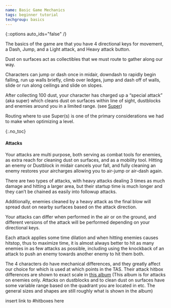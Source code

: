 ```yaml
---
name: Basic Game Mechanics
tags: beginner tutorial
techgroup: basics
---
```


{::options auto_ids="false" /}

The basics of the game are that you have 4 directional keys for movement, a Dash, Jump, and a Light attack, and Heavy attack button.

Dust on surfaces act as collectibles that we must route to gather along our way.

Characters can jump or dash once in midair, downdash to rapidly begin falling, run up walls briefly, climb over ledges, jump and dash off of walls, slide or run along ceilings and slide on slopes.

After collecting 100 dust, your character has charged up a “special attack” (aka super) which cleans dust on surfaces within line of sight, dustblocks and enemies around you in a limited range. (see [Super](#super))

Routing where to use Super(s) is one of the primary considerations we had to make when optimizing a level.

{:.no_toc}
#### Attacks

Your attacks are multi purpose, both serving as combat tools for enemies, as extra reach for cleaning dust on surfaces, and as a mobility tool.
Hitting an enemy or Dustblock in midair cancels your fall, and fully cleaning an enemy restores your aircharges allowing you to air-jump or air-dash again.

There are two types of attacks, with heavy attacks dealing 3 times as much damage and hitting a larger area, but their startup time is much longer and they can’t be chained as easily into followup attacks.

Additionally, enemies cleaned by a heavy attack as the final blow will spread dust on nearby surfaces based on the attack direction.

Your attacks can differ when performed in the air or on the ground, and different versions of the attack will be performed depending on your directional keys.

Each attack applies some time dilation and when hitting enemies causes hitstop, thus to maximize time, it is almost always better to hit as many enemies in as few attacks as possible, including using the knockback of an attack to push an enemy towards another enemy to hit them both.

The 4 characters do have mechanical differences, and they greatly affect our choice for which is used at which points in the TAS. Their attack hitbox differences are shown to exact scale in [this album](http://imgur.com/a/jtzG0) (This album is for attacks on enemies only. Attacks on dustblocks and to clean dust on surfaces have some variable range based on the quadrant you are located in etc. The general sizes and shapes are still roughly what is shown in the album)

insert link to #hitboxes here

